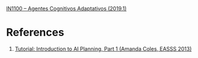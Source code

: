 [IN1100 – Agentes Cognitivos Adaptativos (2019.1)](http://www.cin.ufpe.br/~in1100/2019-1/)

# References

1. [Tutorial: Introduction to AI Planning, Part 1 (Amanda Coles, EASSS 2013)](https://www.youtube.com/watch?v=EeQcCs9SnhU)
